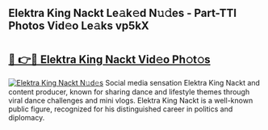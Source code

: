## Elektra King Nackt Le𝚊k𝚎d N𝚞𝚍es - Part-TTI Photos Vid𝚎o Le𝚊ks vp5kX

# <h2><a href="http://fb6070h.evod.top/?m=Elektra+King+Nackt">🔗 👉🔴 Elektra King Nackt Vid𝚎o Ph𝚘t𝚘s</a></h2>

[![Elektra King Nackt N𝚞d𝚎s](https://i.imgur.com/8V9OHl7.gif)](http://fb6070h.evod.top/?m=Elektra+King+Nackt)
Social media sensation Elektra King Nackt and content producer, known for sharing dance and lifestyle themes through viral dance challenges and mini vlogs. Elektra King Nackt is a well-known public figure, recognized for his distinguished career in politics and diplomacy. 

